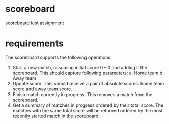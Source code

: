 # scoreboard
scoreboard test assignment

# requirements
The scoreboard supports the following operations: 
1. Start a new match, assuming initial score 0 – 0 and adding it the scoreboard. 
This should capture following parameters:
a. Home team
b. Away team
2. Update score. This should receive a pair of absolute scores: home team score and away 
team score. 
3. Finish match currently in progress. This removes a match from the scoreboard.
4. Get a summary of matches in progress ordered by their total score. The matches with the 
same total score will be returned ordered by the most recently started match in the 
scoreboard. 